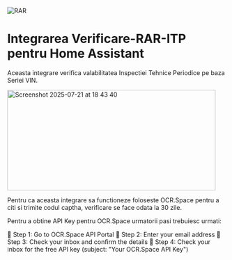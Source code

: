 ![RAR](https://github.com/user-attachments/assets/fa554897-32ff-44b0-8e20-034e77b9bb58)  

# Integrarea Verificare-RAR-ITP pentru Home Assistant

Aceasta integrare verifica valabilitatea Inspectiei Tehnice Periodice pe baza Seriei VIN.

<img width="478" height="231" alt="Screenshot 2025-07-21 at 18 43 40" src="https://github.com/user-attachments/assets/cf21140a-9958-4a5d-a220-e71fd6257b04" />

Pentru ca aceasta integrare sa functioneze foloseste OCR.Space pentru a citi si trimite codul captha, verificare se face odata la 30 zile.

Pentru a obtine API Key pentru OCR.Space urmatorii pasi trebuiesc urmati:

🔹 Step 1: Go to OCR.Space API Portal
🔹 Step 2: Enter your email address
🔹 Step 3: Check your inbox and confirm the details
🔹 Step 4: Check your inbox for the free API key (subject: "Your OCR.Space API Key")


